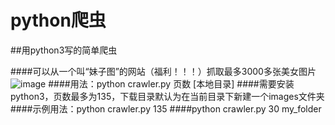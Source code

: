 # python爬虫
##用python3写的简单爬虫

####可以从一个叫“妹子图”的网站（福利！！！）抓取最多3000多张美女图片
![image](https://github.com/rollingstarky/python_crawler/raw/master/demo/a.png)
####用法：python crawler.py 页数 [本地目录]
####需要安装python3，页数最多为135，下载目录默认为在当前目录下新建一个images文件夹
####示例用法：python crawler.py 135
####python crawler.py 30 my_folder

